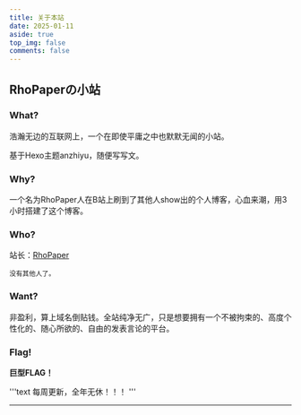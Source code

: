 ```yaml
---
title: 关于本站
date: 2025-01-11
aside: true
top_img: false
comments: false
---
```


## RhoPaperの小站

### What?

浩瀚无边的互联网上，一个在即使平庸之中也默默无闻的小站。

基于Hexo主题anzhiyu，随便写写文。

### Why?

一个名为RhoPaper人在B站上刷到了其他人show出的个人博客，心血来潮，用3小时搭建了这个博客。

### Who?

站长：[RhoPaper](https://rhopaper.top/about/)

<small>没有其他人了。</small>

### Want?

非盈利，算上域名倒贴钱。全站纯净无广，只是想要拥有一个不被拘束的、高度个性化的、随心所欲的、自由的发表言论的平台。

### Flag!

**巨型FLAG！**

'''text
每周更新，全年无休！！！
'''

---
